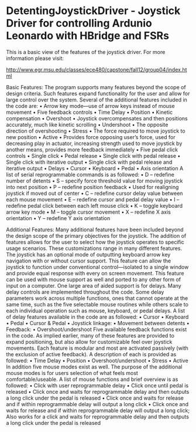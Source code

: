 DetentingJoystickDriver - Joystick Driver for controlling Ardunio Leonardo with HBridge and FSRs
=======================

This is a basic view of the features of the joystick driver. For more information please visit:

http://www.egr.msu.edu/classes/ece480/capstone/fall12/group04/index.html

Basic Features:
The program supports many features beyond the scope of design criteria.  Such features expand functionality for the user and allow for large control over the system.  Several of the additional features included in the code are:
•	Arrow key mode—use of arrow keys instead of mouse movement
•	Five feedback controls
•	Time Delay
•	Position
•	Kinetic compensation
•	Overshoot
•	Joystick overcompensates and then positions accurately, much like kinetic scrolling
•	Undershoot
•	The opposite direction of overshooting
•	Stress 
•	The force required to move joystick to new position
•	Active
•	Provides force opposing user’s force, used for decreasing play in actuator, increasing strength used to move joystick by another means, provides more feedback immediately
•	Five pedal click controls
•	Single click
•	Pedal release
•	Single click with pedal release
•	Single click with iterative output
•	Single click with pedal release and iterative output 
•	Delays
•	Cursor
•	Keyboard
•	Pedal
•	Axis orientation
A list of serial reprogrammable commands is as followed:
•	D – redefine number of detents
•	S – specify force threshold value for moving joystick into next position
•	P – redefine position feedback
•	Used for realigning joystick if moved out of center
•	C – redefine cursor delay value between each mouse movement
•	E – redefine cursor and pedal delay value
•	I – redefine pedal click between each left mouse click
•	K – toggle keyboard arrow key mode
•	M – toggle cursor movement
•	X – redefine X axis orientation
•	Y – redefine Y axis orientation

Additional Features:
Many additional features have been included beyond the design scope of the primary objectives for the joystick.  The addition of features allows for the user to select how the joystick operates to specific usage scenarios.  These customizations range in many different features.
The joystick has an optional mode of outputting keyboard  arrow key navigation with or without cursor support.  This feature can allow the joystick to function under conventional control—isolated to a single window and provide equal response with every on screen movement.  This feature can be used with mouse support as well and ported to any other form of input on a computer.
One large area of aided support is for delays.  Many delay controls are implemented throughout the code.  Some delay parameters work across multiple functions, ones that cannot operate at the same time, such as the five selectable mouse routines while others scale to each individual operation such as mouse, keyboard, or pedal delays.
A list of delay features available in the code are as followed:
•	Cursor
•	Keyboard
•	Pedal
•	Cursor & Pedal
•	Joystick linkage:
•	Movement between detents
•	Feedback:
•	Overshoot/undershoot
Five available feedback functions exist in the code.  As implied earlier, many of these features are provided to expand positioning, but also allow for customizable feel over joystick movements.  Each feature is modular and most are activated passively (with the exclusion of active feedback).  A description of each is provided as followed:
•	Time Delay
•	Position
•	Overshoot/undershoot
•	Stress
•	Active
In addition five mouse modes exist as well.  The purpose of the additional mouse modes is for users selection of what feels most comfortable/useable.  A list of mouse functions and brief overview is as followed:
•	Click with user reprogrammable delay
•	Click once until pedal is released
•	Click once and waits for reprogrammable delay and then outputs a long click under the pedal is released
•	Click once and waits for release and if within reprogrammable delay will output a long click
•	Click once and waits for release and if within reprogrammable delay will output a long click; Also works for a click and waits for reprogrammable delay and then outputs a long click under the pedal is released
